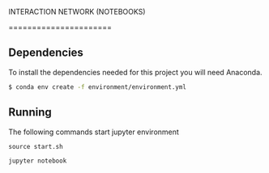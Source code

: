 INTERACTION NETWORK (NOTEBOOKS)

======================

Dependencies
------------

To install the dependencies needed for this project you will need Anaconda.

```bash
$ conda env create -f environment/environment.yml
```

Running
-------

The following commands start jupyter environment

```
source start.sh

jupyter notebook
```


